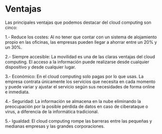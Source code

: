 # Ventajas

Las principales ventajas que podemos destacar del cloud computing son cinco:

1.- Reduce los costes:
Al no tener que contar con un sistema de alojamiento propio en las oficinas, las empresas pueden llegar a ahorrar entre un 20% y un 30%.

2.- Siempre accesible:
La movilidad es una de las claras ventajas del cloud computing. El acceso a la información puede realizarse desde cualquier dispositivo y desde cualquier lugar. 

3.- Económico:
En el cloud computing solo pagas por lo que usas. La empresa contrata únicamente los servicios que necesita en cada momento y puede variar y ajustar el servicio según sus necesidades de forma online   e inmediata. 

4.- Seguridad:
La información se almacena en la nube eliminando la preocupación por la posible pérdida de datos en caso de ciberataque o virus, a diferencia de la informática tradicional. 

5.- Igualdad:
El cloud computing rompe las barreras entre las pequeñas y medianas empresas y las grandes corporaciones.
